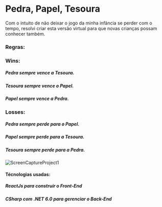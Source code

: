 # Pedra, Papel, Tesoura

Com o intuito de não deixar o jogo da minha infância se perder com o tempo, resolvi criar esta versão virtual para que novas crianças possam conhecer também.

### Regras:
### Wins: 
##### Pedra sempre vence a Tesoura.
##### Tesoura sempre vence o Papel.
##### Papel sempre vence a Pedra.

### Losses: 
##### Pedra sempre perde para o Papel.
##### Papel sempre perde para a Tesoura.
##### Tesoura sempre perde para a Pedra.

![ScreenCaptureProject1](https://github.com/santanaAntonio/pedraPapelTesoura/assets/126611893/de619817-8fac-4ac7-80a3-d6e6fe195615)

#### Técnologias usadas:
##### ReactJs para construir o Front-End
##### CSharp com .NET 6.0 para gerenciar o Back-End
